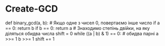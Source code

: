 # Create-GCD
def binary_gcd(a, b):     # Якщо одне з чисел 0, повертаємо інше число     if a == 0:         return b     if b == 0:         return a      # Знаходимо степінь двійки, на яку діляться обидва числа     shift = 0     while ((a | b) &amp; 1) == 0:  # обидва парні         a >>= 1         b >>= 1         shift += 1
